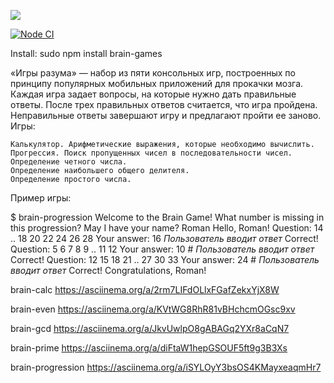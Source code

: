 <a href="https://codeclimate.com/github/AlexBalykin/frontend-project-lvl1/maintainability"><img src="https://api.codeclimate.com/v1/badges/8a988608feb6e8f7488d/maintainability" /></a>


[![Node CI](https://github.com/AlexBalykin/frontend-project-lvl1/workflows/Node%20CI/badge.svg)](https://github.com/AlexBalykin/frontend-project-lvl1/actions)

Install: sudo npm install brain-games

«Игры разума» — набор из пяти консольных игр, построенных по принципу популярных мобильных приложений для прокачки мозга. Каждая игра задает вопросы, на которые нужно дать правильные ответы. После трех правильных ответов считается, что игра пройдена. Неправильные ответы завершают игру и предлагают пройти ее заново. Игры:

    Калькулятор. Арифметические выражения, которые необходимо вычислить.
    Прогрессия. Поиск пропущенных чисел в последовательности чисел.
    Определение четного числа.
    Определение наибольшего общего делителя.
    Определение простого числа.

Пример игры:

$ brain-progression
Welcome to the Brain Game!
What number is missing in this progression?
May I have your name? Roman
Hello, Roman!
Question: 14 .. 18 20 22 24 26 28
Your answer: 16 *Пользователь вводит ответ*
Correct!
Question: 5 6 7 8 9 .. 11 12
Your answer: 10 # *Пользователь вводит ответ*
Correct!
Question: 12 15 18 21 .. 27 30 33
Your answer: 24 # *Пользователь вводит ответ*
Correct!
Congratulations, Roman!

brain-calc
https://asciinema.org/a/2rm7LIFdOLlxFGafZekxYjX8W

brain-even
https://asciinema.org/a/KVtWG8RhR81vBHchcmOGsc9xv

brain-gcd
https://asciinema.org/a/JkvUwlpO8gABAGq2YXr8aCqN7

brain-prime
https://asciinema.org/a/diFtaW1hepGSOUF5ft9g3B3Xs

brain-progression
https://asciinema.org/a/iSYLOyY3bsOS4KMayxeaqmHr7